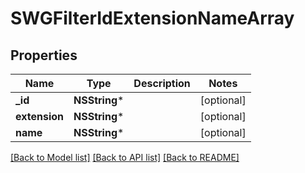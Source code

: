 # SWGFilterIdExtensionNameArray

## Properties
Name | Type | Description | Notes
------------ | ------------- | ------------- | -------------
**_id** | **NSString*** |  | [optional] 
**extension** | **NSString*** |  | [optional] 
**name** | **NSString*** |  | [optional] 

[[Back to Model list]](../README.md#documentation-for-models) [[Back to API list]](../README.md#documentation-for-api-endpoints) [[Back to README]](../README.md)


